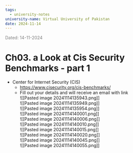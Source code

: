 ```yaml
---
tags:
  - university-notes
university-name: Virtual University of Pakistan
date: 2024-11-14
---
```


<span style="color: gray;">Dated: 14-11-2024</span>

# Ch03. a Look at Cis Security Benchmarks - part 1

- Center for Internet Security (CIS)
    - https://www.cisecurity.org/cis-benchmarks/
    - Fill out your details and will receive an email with link  
![[Pasted image 20241114135943.png]]  
![[Pasted image 20241114135949.png]]  
![[Pasted image 20241114135954.png]]  
![[Pasted image 20241114140001.png]]  
![[Pasted image 20241114140006.png]]  
![[Pasted image 20241114140010.png]]  
![[Pasted image 20241114140015.png]]  
![[Pasted image 20241114140020.png]]  
![[Pasted image 20241114140045.png]]  
![[Pasted image 20241114140055.png]]
